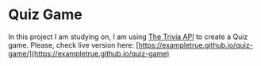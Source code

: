 # Quiz Game

In this project I am studying on, I am using [The Trivia API](https://the-trivia-api.com) to create a Quiz game. Please, check live version here: [https://exampletrue.github.io/quiz-game/](https://exampletrue.github.io/quiz-game)